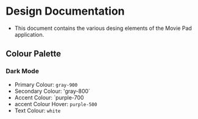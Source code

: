 # Design Documentation

- This document contains the various desing elements of the Movie Pad application.

## Colour Palette

### Dark Mode

- Primary Colour: `gray-900`
- Secondary Colour: 'gray-800`
- Accent Colour: `purple-700
- accent Colour Hover: `purple-500`
- Text Colour: `white`
